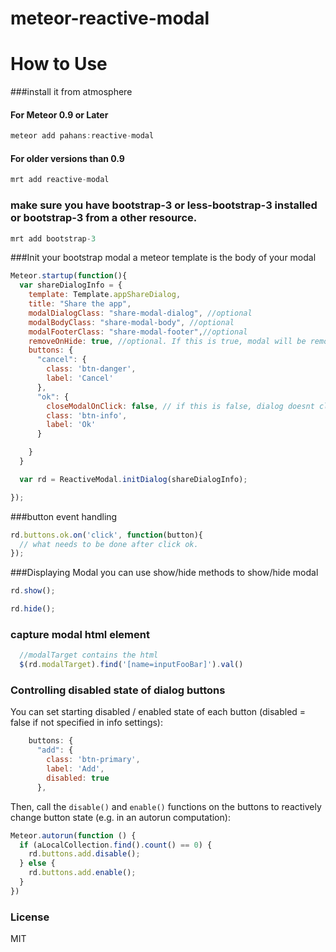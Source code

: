 meteor-reactive-modal
=====================

How to Use
=========
###install it from atmosphere

#### For Meteor 0.9 or Later
```js
meteor add pahans:reactive-modal
```
#### For older versions than 0.9

```js 
mrt add reactive-modal
```
### make sure you have bootstrap-3 or less-bootstrap-3 installed or bootstrap-3 from a other resource.
```js
mrt add bootstrap-3
```
###Init your bootstrap modal 
a meteor template is the body of your modal

```js
Meteor.startup(function(){
  var shareDialogInfo = {
    template: Template.appShareDialog,
    title: "Share the app",
    modalDialogClass: "share-modal-dialog", //optional
    modalBodyClass: "share-modal-body", //optional
    modalFooterClass: "share-modal-footer",//optional
    removeOnHide: true, //optional. If this is true, modal will be removed from DOM upon hiding
    buttons: {
      "cancel": {
        class: 'btn-danger',
        label: 'Cancel'
      },
      "ok": {
        closeModalOnClick: false, // if this is false, dialog doesnt close automatically on click
        class: 'btn-info',
        label: 'Ok'
      }

    }
  }

  var rd = ReactiveModal.initDialog(shareDialogInfo);

});
```

###button event handling
```js
rd.buttons.ok.on('click', function(button){
  // what needs to be done after click ok.
});
```

###Displaying Modal
you can use show/hide methods to show/hide modal
```js
rd.show();
```

```js
rd.hide();
```
### capture modal html element
```javascript
  //modalTarget contains the html
  $(rd.modalTarget).find('[name=inputFooBar]').val()
```

### Controlling disabled state of dialog buttons
You can set starting disabled / enabled state of each button (disabled = false if not specified in info settings):
```javascript
    buttons: {
      "add": {
        class: 'btn-primary',
        label: 'Add',
        disabled: true
      },
```

Then, call the `disable()` and `enable()` functions on the buttons to reactively change button state (e.g. in an autorun computation):

```javascript
Meteor.autorun(function () {
  if (aLocalCollection.find().count() == 0) {
    rd.buttons.add.disable();
  } else {
    rd.buttons.add.enable();
  }
})
```


### License
MIT







